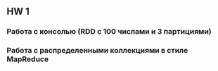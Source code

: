 
## HW 1

### Работа с консолью (RDD с 100 числами и 3 партициями)


### Работа с распределенными коллекциями в стиле MapReduce

